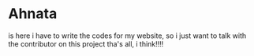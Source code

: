 # Ahnata
is here i have to write the codes for my website, 
so i just want to talk with the contributor on this project 
tha's all, i think!!!!
